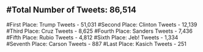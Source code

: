 #Total Number of Tweets: 86,514 
---
#First Place: Trump Tweets - 51,031
#Second Place: Clinton Tweets - 12,139
#Third Place: Cruz Tweets - 8,625
#Fourth Place: Sanders Tweets - 7,436
#Fifth Place: Rubio Tweets - 4,812
#Sixth Place: Jeb! Tweets - 1,334
#Seventh Place: Carson Tweets - 887
#Last Place: Kasich Tweets - 251
